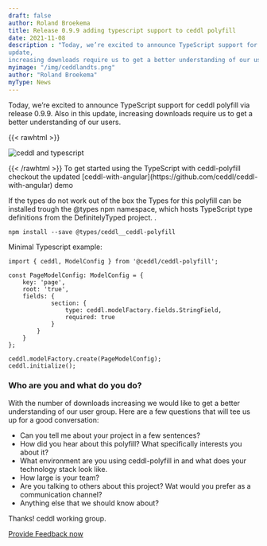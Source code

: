 ```yaml
---
draft: false
author: Roland Broekema
title: Release 0.9.9 adding typescript support to ceddl polyfill
date: 2021-11-08
description : "Today, we’re excited to announce TypeScript support for ceddl polyfill via release 0.9.9. Also in this
update,
increasing downloads require us to get a better understanding of our users."
myimage: "/img/ceddlandts.png"
author: "Roland Broekema"
myType: News
---
```


Today, we’re excited to announce TypeScript support for ceddl polyfill via release 0.9.9. Also in this update,
increasing downloads require us to get a better understanding of our users.

{{< rawhtml >}}
<p><img src="/img/ceddlandts.png" alt="ceddl and typescript"></p>
{{< /rawhtml >}}
To get started using the TypeScript with ceddl-polyfill checkout the
updated [ceddl-with-angular](https://github.com/ceddl/ceddl-with-angular) demo

If the types do not work out of the box the Types for this polyfill can be installed trough the @types npm namespace,
which hosts TypeScript type definitions from the DefinitelyTyped project. .

```shell
npm install --save @types/ceddl__ceddl-polyfill
```

Minimal Typescript example:

```
import { ceddl, ModelConfig } from '@ceddl/ceddl-polyfill';

const PageModelConfig: ModelConfig = {
    key: 'page',
    root: 'true',
    fields: {
            section: {
                type: ceddl.modelFactory.fields.StringField,
                required: true
            }
        }
    }
};

ceddl.modelFactory.create(PageModelConfig);
ceddl.initialize();
```

### Who are you and what do you do?

With the number of downloads increasing we would like to get a better understanding of our user group. Here are a few
questions that will tee us up for a good conversation:

- Can you tell me about your project in a few sentences?
- How did you hear about this polyfill? What specifically interests you about it?
- What environment are you using ceddl-polyfill in and what does your technology stack look like.
- How large is your team?
- Are you talking to others about this project? Wat would you prefer as a communication channel?
- Anything else that we should know about?

Thanks! ceddl working group.

[Provide Feedback now](https://github.com/ceddl/ceddl-website-and-spec/issues/new?assignees=&labels=question&template=feedback.md&title=)
